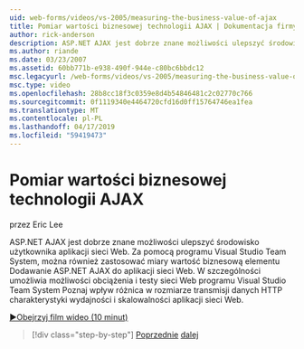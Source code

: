 ```yaml
---
uid: web-forms/videos/vs-2005/measuring-the-business-value-of-ajax
title: Pomiar wartości biznesowej technologii AJAX | Dokumentacja firmy Microsoft
author: rick-anderson
description: ASP.NET AJAX jest dobrze znane możliwości ulepszyć środowisko użytkownika aplikacji sieci Web. Za pomocą programu Visual Studio Team System można mierzyć busine...
ms.author: riande
ms.date: 03/23/2007
ms.assetid: 60bb771b-e938-490f-944e-c80bc6bbdc12
msc.legacyurl: /web-forms/videos/vs-2005/measuring-the-business-value-of-ajax
msc.type: video
ms.openlocfilehash: 28b8cc18f3c0359e8d4b54846481c2c02770c766
ms.sourcegitcommit: 0f1119340e4464720cfd16d0ff15764746ea1fea
ms.translationtype: MT
ms.contentlocale: pl-PL
ms.lasthandoff: 04/17/2019
ms.locfileid: "59419473"
---
```

# <a name="measuring-the-business-value-of-ajax"></a>Pomiar wartości biznesowej technologii AJAX

przez Eric Lee

ASP.NET AJAX jest dobrze znane możliwości ulepszyć środowisko użytkownika aplikacji sieci Web. Za pomocą programu Visual Studio Team System, można również zastosować miary wartość biznesową elementu Dodawanie ASP.NET AJAX do aplikacji sieci Web. W szczególności umożliwia możliwości obciążenia i testy sieci Web programu Visual Studio Team System Poznaj wpływ różnica w rozmiarze transmisji danych HTTP charakterystyki wydajności i skalowalności aplikacji sieci Web.

[&#9654;Obejrzyj film wideo (10 minut)](https://channel9.msdn.com/Blogs/ASP-NET-Site-Videos/measuring-the-business-value-of-ajax)

> [!div class="step-by-step"]
> [Poprzednie](introduction-to-managing-and-running-tests-with-team-system.md)
> [dalej](code-coverage-of-automated-tests.md)
